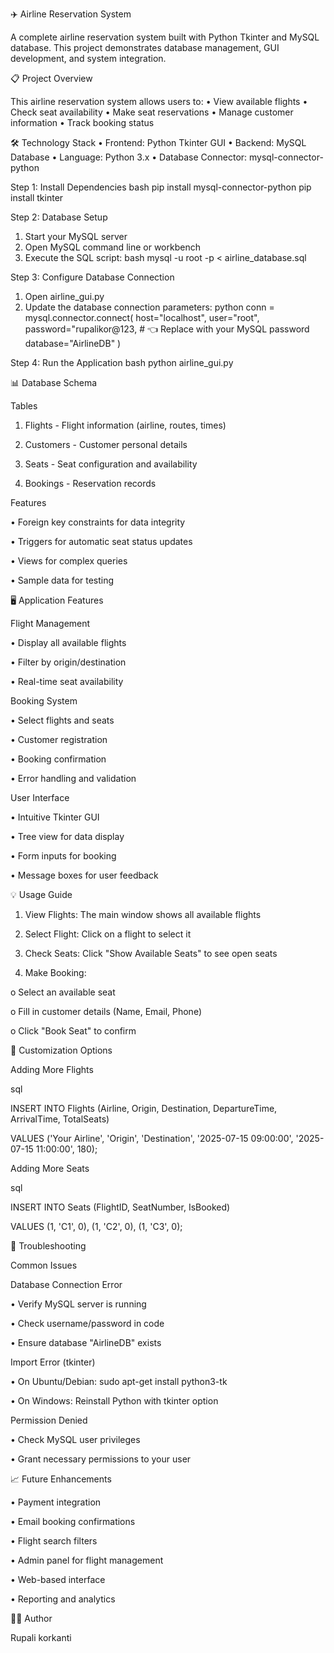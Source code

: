 ✈️ Airline Reservation System


A complete airline reservation system built with Python Tkinter and MySQL database. This project demonstrates database management, GUI development, and system integration.


📋 Project Overview

This airline reservation system allows users to:
•	View available flights
•	Check seat availability
•	Make seat reservations
•	Manage customer information
•	Track booking status


🛠️ Technology Stack
•	Frontend: Python Tkinter GUI
•	Backend: MySQL Database
•	Language: Python 3.x
•	Database Connector: mysql-connector-python



Step 1: Install Dependencies
bash
pip install mysql-connector-python
pip install tkinter 


Step 2: Database Setup
1.	Start your MySQL server
2.	Open MySQL command line or workbench
3.	Execute the SQL script:
bash
mysql -u root -p < airline_database.sql


Step 3: Configure Database Connection
1.	Open airline_gui.py
2.	Update the database connection parameters:
python
conn = mysql.connector.connect(
    host="localhost",
    user="root", 
    password="rupalikor@123,  # 👈 Replace with your MySQL password
    database="AirlineDB"
)


Step 4: Run the Application
bash
python airline_gui.py

📊 Database Schema


Tables
1.	Flights - Flight information (airline, routes, times)
   
2.	Customers - Customer personal details
   
3.	Seats - Seat configuration and availability
   
4.	Bookings - Reservation records


Features

•	Foreign key constraints for data integrity

•	Triggers for automatic seat status updates

•	Views for complex queries

•	Sample data for testing


🖥️ Application Features

Flight Management

•	Display all available flights

•	Filter by origin/destination

•	Real-time seat availability


Booking System

•	Select flights and seats

•	Customer registration

•	Booking confirmation

•	Error handling and validation


User Interface

•	Intuitive Tkinter GUI

•	Tree view for data display

•	Form inputs for booking

•	Message boxes for user feedback


💡 Usage Guide

1.	View Flights: The main window shows all available flights
	
2.	Select Flight: Click on a flight to select it

3.	Check Seats: Click "Show Available Seats" to see open seats
	
4.	Make Booking:
	
o	Select an available seat

o	Fill in customer details (Name, Email, Phone)

o	Click "Book Seat" to confirm


🔧 Customization Options

Adding More Flights

sql

INSERT INTO Flights (Airline, Origin, Destination, DepartureTime, ArrivalTime, TotalSeats)

VALUES ('Your Airline', 'Origin', 'Destination', '2025-07-15 09:00:00', '2025-07-15 11:00:00', 180);


Adding More Seats

sql

INSERT INTO Seats (FlightID, SeatNumber, IsBooked)

VALUES (1, 'C1', 0), (1, 'C2', 0), (1, 'C3', 0);


🐛 Troubleshooting

Common Issues

Database Connection Error

•	Verify MySQL server is running

•	Check username/password in code

•	Ensure database "AirlineDB" exists


Import Error (tkinter)

•	On Ubuntu/Debian: sudo apt-get install python3-tk

•	On Windows: Reinstall Python with tkinter option


Permission Denied

•	Check MySQL user privileges

•	Grant necessary permissions to your user


📈 Future Enhancements

•	Payment integration

•	Email booking confirmations

•	Flight search filters

•	Admin panel for flight management

•	Web-based interface

•	Reporting and analytics

👨‍💻 Author

Rupali korkanti
